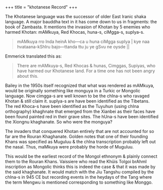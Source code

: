 +++
title = "khotanese Record"
+++

The Khotanese language was the successor of older East Iranic shaka language. A major bauddha text in it has come down to us in fragments: the book of Zambasta. It mentions the invasion of Khotan by 5 enemies who harmed Khotan: mAMkuya, Red Khocas, huna-s, ciMgga-s, supIya-s.

> mAMkuya rro Inda heinA kho—ca u huna ciMgga supIya | kye naa hvataana-kShIru bajo—ttanda ttu ju ye gSvu ne oysde || 

Emmerick translated this as: 

> There are mAMkuya-s, Red Khocas & hunas, Cimggas, Supiyas, who have harmed our Khotanese land. For a time one has not been angry about this. 

Bailey in the 1950s itself recognized that what was rendered as mAMkuya, would be originally something like monguya in a Turkic or Mongolic language. Now cimgga-s are well known to be the chIna-s who ravaged Khotan & still claim it. supIya-s are have been identified as the Tibetans. The red Khoca-s have been identified as the Tuyuhun (using chIna orthography) khaghnate that emerged from the Xianbei as their faces have been found painted red in their grave sites. The hUna-s have been identified the Xiongnu khaghanate. So who were the monguya?

The invaders that conquered Khotan entirely that are not accounted for so far are the Rouran Khaghanate. Golden notes that one of their founding Khans was specified as Muguluu & the chIna transcription probably left out the nasal. Thus, maMkuya were probably the horde of Muguluu.

This would be the earliest record of the Mongol ethnonym & plainly connect them to the Rouran Khans. Vaissiere who read the Khüis Tolgoi brAhmI inscription as Mongolic thinks this is indeed the case & that it was made by the said khaghanate. It would match with the Jiu Tangshu compiled by the chIna-s in 945 CE but recording events in the heydays of the Tang where the term Mengwu is mentioned corresponding to something like Monggo.